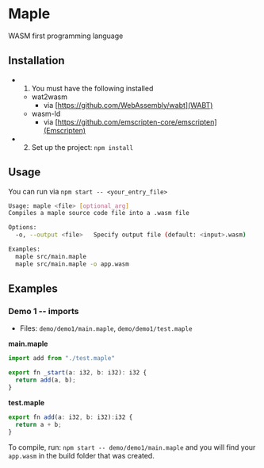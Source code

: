 # Maple

WASM first programming language

## Installation

- 1. You must have the following installed
  - wat2wasm
    - via [https://github.com/WebAssembly/wabt](WABT)
  - wasm-ld
    - via [https://github.com/emscripten-core/emscripten](Emscripten)
- 2. Set up the project: `npm install`

## Usage

You can run via `npm start -- <your_entry_file>`

```bash
Usage: maple <file> [optional_arg]
Compiles a maple source code file into a .wasm file

Options:
  -o, --output <file>   Specify output file (default: <input>.wasm)

Examples:
  maple src/main.maple
  maple src/main.maple -o app.wasm
```

## Examples

### Demo 1 -- imports

- Files: `demo/demo1/main.maple`, `demo/demo1/test.maple`

**main.maple**

```ts
import add from "./test.maple"

export fn _start(a: i32, b: i32): i32 {
  return add(a, b);
}
```

**test.maple**

```ts
export fn add(a: i32, b: i32):i32 {
  return a + b;
}
```

To compile, run: `npm start -- demo/demo1/main.maple` and you will find your `app.wasm` in the build folder that was created.
